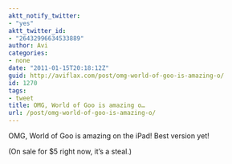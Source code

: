 ```yaml
---
aktt_notify_twitter:
- "yes"
aktt_twitter_id:
- "26432996634533889"
author: Avi
categories:
- none
date: "2011-01-15T20:18:12Z"
guid: http://aviflax.com/post/omg-world-of-goo-is-amazing-o/
id: 1270
tags:
- tweet
title: OMG, World of Goo is amazing o…
url: /post/omg-world-of-goo-is-amazing-o/
---
```

OMG, World of Goo is amazing on the iPad! Best version yet!

(On sale for $5 right now, it’s a steal.)